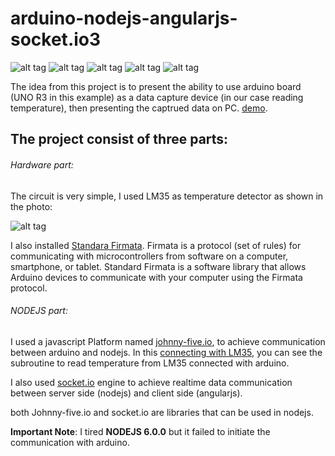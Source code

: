 # arduino-nodejs-angularjs-socket.io3

![alt tag](http://cdn.socket.io/website/imgs/logo.svg) ![alt tag](http://johnny-five.io/img/js-logo.svg) ![alt tag](http://training.figleaf.com/images/sec_logo_nodejs.jpg) ![alt tag](https://upload.wikimedia.org/wikipedia/commons/thumb/8/87/Arduino_Logo.svg/50px-Arduino_Logo.svg.png) ![alt tag](http://www.nganimate.org/img/angular-logo.png)

The idea from this project is to present the ability to use arduino board (UNO R3 in this example) as a data capture device (in our case reading temperature), then presenting the captrued data on PC.
[demo](https://www.youtube.com/watch?v=IdU-cUy0SB0).

## The project consist of three parts:

###### Hardware part:

The circuit is very simple, I used LM35 as temperature detector as shown in the photo:

![alt tag](http://blog.rastating.com/content/images/2014/Feb/lm35_bb_1_.jpg)

I also installed [Standara Firmata](http://www.instructables.com/id/Arduino-Installing-Standard-Firmata/). Firmata is a protocol (set of rules) for communicating with microcontrollers from software on a computer, smartphone, or tablet. Standard Firmata is a software library that allows Arduino devices to communicate with your computer using the Firmata protocol. 

###### NODEJS part:

I used a javascript Platform named [johnny-five.io](http://johnny-five.io/), to achieve communication between arduino and nodejs.
In this [connecting with LM35](http://johnny-five.io/examples/temperature-lm35/), you can see the subroutine to read temperature from LM35 connected with arduino.

I also used [socket.io](http://socket.io/) engine to achieve realtime data communication between server side (nodejs) and client side (angularjs).

both Johnny-five.io and socket.io are libraries that can be used in nodejs.


**Important Note**: I tired **NODEJS 6.0.0** but it failed to initiate the communication with arduino.





